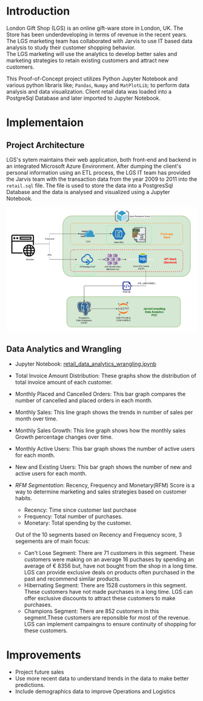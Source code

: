 # Introduction
London Gift Shop (LGS) is an online gift-ware store in London, UK. The Store has been underdeveloping in terms of revenue in the recent years. The LGS marketing team has collaborated with Jarvis to use IT based data analysis to study their customer shopping behavior.  
The LGS marketing will use the analytics to develop better sales and marketing strategies to retain existing customers and attract new customers.    

This Proof-of-Concept project utilizes Python Jupyter Notebook and various python libraris like; `Pandas`, `Numpy` and `MatPlotLib`; to perform data analysis and data visualization. Client retail data was loaded into a PostgreSql Database and later imported to Jupyter Notebook. 

# Implementaion
## Project Architecture
LGS's sytem maintains their web application, both front-end and backend in an integrated Microsoft Azure Environment. After dumping the client's personal information using an ETL process, the LGS IT team has provided the Jarvis team with the transaction data from the year 2009 to 2011 into the `retail.sql` file. The file is used to store the data into a PostgresSql Database and the data is analysed and visualized using a Jupyter Notebook.  

![Architecture](assets/architecture.PNG)

## Data Analytics and Wrangling
- Jupyter Notebook: [retail_data_analytics_wrangling.ipynb](retail_data_analytics_wrangling.ipynb)
- Total Invoice Amount Distribution: These graphs show the distribution of total invoice amount of each customer.
- Monthly Placed and Cancelled Orders: This bar graph compares the number of cancelled and placed orders in each month.
- Monthly Sales: This line graph shows the trends in number of sales per month over time.
- Monthly Sales Growth: This line graph shows how the monthly sales Growth percentage changes over time.
- Monthly Active Users: This bar graph shows the number of active users for each month.
- New and Existing Users: This bar graph shows the number of new and active users for each month.
- *RFM Segmentation*:
Recency, Frequency and Monetary(RFM) Score is a way to determine marketing and sales strategies based on customer habits. 
    - Recency: Time since customer last purchase
    - Frequency: Total number of purchases.
    - Monetary: Total spending by the customer.  

    Out of the 10 segments based on Recency and Frequency score, 3 segements are of main focus:  

    - Can't Lose Segment: There are 71 customers in this segment. These customers were making on an average 16 puchases by spending an average of &euro; 8356 but,  have not bought from the shop in a long time. LGS can provide exclusive deals on products often purchased in the past and recommend similar products. 
    - Hibernating Segment: There are 1528 customers in this segment. These customers have not made purchases in a long time. LGS can offer exclusive discounts to attract these customers to make purchases.
    - Champions Segment: There are 852 customers in this segment.These customers are reponsible for most of the revenue. LGS can implement campaingns to ensure continuity of shopping for these customers.

# Improvements
- Project future sales 
- Use more recent data to understand trends in the data to make better predictions.
- Include demographics data to improve Operations and Logistics

